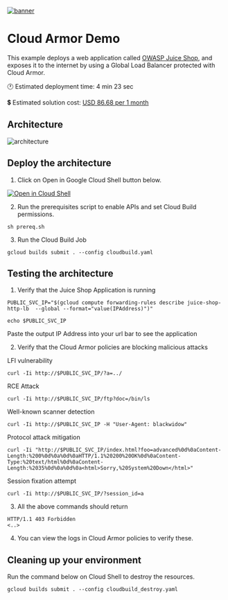 [![banner](../banner.png)](https://cloud.google.com/?utm_source=github&utm_medium=referral&utm_campaign=GCP&utm_content=packages_repository_banner)


# Cloud Armor Demo

This example deploys a web application called [OWASP Juice Shop](https://owasp.org/www-project-juice-shop/), and exposes it to the internet by using a Global Load Balancer protected with Cloud Armor.

:clock1: Estimated deployment time: 4 min 23 sec

:heavy_dollar_sign: Estimated solution cost: [USD 86.68 per 1 month](https://cloud.google.com/products/calculator/#id=4690c11f-35e2-4eb1-9565-efb1fdd5faba)

## Architecture
![architecture](architecture.png)

## Deploy the architecture

1. Click on Open in Google Cloud Shell button below.
<a href="https://ssh.cloud.google.com/cloudshell/editor?cloudshell_git_repo=https://github.com/GoogleCloudPlatform/click-to-deploy-solutions&cloudshell_workspace=cloud-armor-demo&cloudshell_open_in_editor=terraform/terraform.tfvars" target="_new">
    <img alt="Open in Cloud Shell" src="https://gstatic.com/cloudssh/images/open-btn.svg">
</a>

2. Run the prerequisites script to enable APIs and set Cloud Build permissions.
```
sh prereq.sh
```

3. Run the Cloud Build Job
```
gcloud builds submit . --config cloudbuild.yaml
```
## Testing the architecture

1. Verify that the Juice Shop Application is running
```
PUBLIC_SVC_IP="$(gcloud compute forwarding-rules describe juice-shop-http-lb  --global --format="value(IPAddress)")"
```
```
echo $PUBLIC_SVC_IP
```
Paste the output IP Address into your url bar to see the application

2. Verify that the Cloud Armor policies are blocking malicious attacks

LFI vulnerability

```
curl -Ii http://$PUBLIC_SVC_IP/?a=../
```

RCE Attack

```
curl -Ii http://$PUBLIC_SVC_IP/ftp?doc=/bin/ls
```

Well-known scanner detection
```
curl -Ii http://$PUBLIC_SVC_IP -H "User-Agent: blackwidow"
```

Protocol attack mitigation
```
curl -Ii "http://$PUBLIC_SVC_IP/index.html?foo=advanced%0d%0aContent-Length:%200%0d%0a%0d%0aHTTP/1.1%20200%20OK%0d%0aContent-Type:%20text/html%0d%0aContent-Length:%2035%0d%0a%0d%0a<html>Sorry,%20System%20Down</html>"
```

Session fixation attempt
```
curl -Ii http://$PUBLIC_SVC_IP/?session_id=a
```
3. All the above commands should return
```
HTTP/1.1 403 Forbidden
<..>
```

4. You can view the logs in Cloud Armor policies to verify these.

## Cleaning up your environment
Run the command below on Cloud Shell to destroy the resources.
```
gcloud builds submit . --config cloudbuild_destroy.yaml
```
